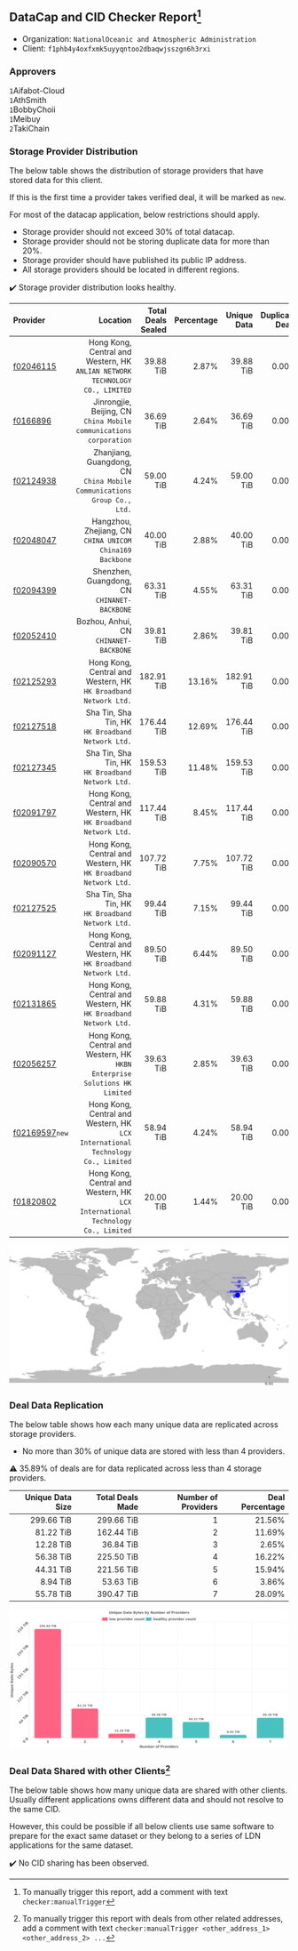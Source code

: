 ## DataCap and CID Checker Report[^1]
 - Organization: `NationalOceanic and Atmospheric Administration`
 - Client: `f1phb4y4oxfxmk5uyyqntoo2dbaqwjsszgn6h3rxi`
### Approvers
`1`Aifabot-Cloud<br/>`1`AthSmith<br/>`1`BobbyChoii<br/>`1`Meibuy<br/>`2`TakiChain

### Storage Provider Distribution
The below table shows the distribution of storage providers that have stored data for this client.

If this is the first time a provider takes verified deal, it will be marked as `new`.

For most of the datacap application, below restrictions should apply.
 - Storage provider should not exceed 30% of total datacap.
 - Storage provider should not be storing duplicate data for more than 20%.
 - Storage provider should have published its public IP address.
 - All storage providers should be located in different regions.

✔️ Storage provider distribution looks healthy.

| Provider                                                    |                                                                           Location | Total Deals Sealed | Percentage | Unique Data | Duplicate Deals |
| :---------------------------------------------------------- | ---------------------------------------------------------------------------------: | -----------------: | ---------: | ----------: | --------------: |
| [f02046115](https://filfox.info/en/address/f02046115)       |    Hong Kong, Central and Western, HK<br/>`ANLIAN NETWORK TECHNOLOGY CO., LIMITED` |          39.88 TiB |      2.87% |   39.88 TiB |           0.00% |
| [f0166896](https://filfox.info/en/address/f0166896)         |              Jinrongjie, Beijing, CN<br/>`China Mobile communications corporation` |          36.69 TiB |      2.64% |   36.69 TiB |           0.00% |
| [f02124938](https://filfox.info/en/address/f02124938)       |         Zhanjiang, Guangdong, CN<br/>`China Mobile Communications Group Co., Ltd.` |          59.00 TiB |      4.24% |   59.00 TiB |           0.00% |
| [f02048047](https://filfox.info/en/address/f02048047)       |                        Hangzhou, Zhejiang, CN<br/>`CHINA UNICOM China169 Backbone` |          40.00 TiB |      2.88% |   40.00 TiB |           0.00% |
| [f02094399](https://filfox.info/en/address/f02094399)       |                                    Shenzhen, Guangdong, CN<br/>`CHINANET-BACKBONE` |          63.31 TiB |      4.55% |   63.31 TiB |           0.00% |
| [f02052410](https://filfox.info/en/address/f02052410)       |                                          Bozhou, Anhui, CN<br/>`CHINANET-BACKBONE` |          39.81 TiB |      2.86% |   39.81 TiB |           0.00% |
| [f02125293](https://filfox.info/en/address/f02125293)       |                 Hong Kong, Central and Western, HK<br/>`HK Broadband Network Ltd.` |         182.91 TiB |     13.16% |  182.91 TiB |           0.00% |
| [f02127518](https://filfox.info/en/address/f02127518)       |                               Sha Tin, Sha Tin, HK<br/>`HK Broadband Network Ltd.` |         176.44 TiB |     12.69% |  176.44 TiB |           0.00% |
| [f02127345](https://filfox.info/en/address/f02127345)       |                               Sha Tin, Sha Tin, HK<br/>`HK Broadband Network Ltd.` |         159.53 TiB |     11.48% |  159.53 TiB |           0.00% |
| [f02091797](https://filfox.info/en/address/f02091797)       |                 Hong Kong, Central and Western, HK<br/>`HK Broadband Network Ltd.` |         117.44 TiB |      8.45% |  117.44 TiB |           0.00% |
| [f02090570](https://filfox.info/en/address/f02090570)       |                 Hong Kong, Central and Western, HK<br/>`HK Broadband Network Ltd.` |         107.72 TiB |      7.75% |  107.72 TiB |           0.00% |
| [f02127525](https://filfox.info/en/address/f02127525)       |                               Sha Tin, Sha Tin, HK<br/>`HK Broadband Network Ltd.` |          99.44 TiB |      7.15% |   99.44 TiB |           0.00% |
| [f02091127](https://filfox.info/en/address/f02091127)       |                 Hong Kong, Central and Western, HK<br/>`HK Broadband Network Ltd.` |          89.50 TiB |      6.44% |   89.50 TiB |           0.00% |
| [f02131865](https://filfox.info/en/address/f02131865)       |                 Hong Kong, Central and Western, HK<br/>`HK Broadband Network Ltd.` |          59.88 TiB |      4.31% |   59.88 TiB |           0.00% |
| [f02056257](https://filfox.info/en/address/f02056257)       |      Hong Kong, Central and Western, HK<br/>`HKBN Enterprise Solutions HK Limited` |          39.63 TiB |      2.85% |   39.63 TiB |           0.00% |
| [f02169597](https://filfox.info/en/address/f02169597)`new`  | Hong Kong, Central and Western, HK<br/>`LCX International Technology Co., Limited` |          58.94 TiB |      4.24% |   58.94 TiB |           0.00% |
| [f01820802](https://filfox.info/en/address/f01820802)       | Hong Kong, Central and Western, HK<br/>`LCX International Technology Co., Limited` |          20.00 TiB |      1.44% |   20.00 TiB |           0.00% |

<img src="https://raw.githubusercontent.com/data-preservation-programs/filplus-checker-assets/main/filecoin-project/filecoin-plus-large-datasets/issues/1700/1683434643373.png"/>

### Deal Data Replication
The below table shows how each many unique data are replicated across storage providers.

- No more than 30% of unique data are stored with less than 4 providers.

⚠️ 35.89% of deals are for data replicated across less than 4 storage providers.

| Unique Data Size | Total Deals Made | Number of Providers | Deal Percentage |
| ---------------: | ---------------: | ------------------: | --------------: |
|       299.66 TiB |       299.66 TiB |                   1 |          21.56% |
|        81.22 TiB |       162.44 TiB |                   2 |          11.69% |
|        12.28 TiB |        36.84 TiB |                   3 |           2.65% |
|        56.38 TiB |       225.50 TiB |                   4 |          16.22% |
|        44.31 TiB |       221.56 TiB |                   5 |          15.94% |
|         8.94 TiB |        53.63 TiB |                   6 |           3.86% |
|        55.78 TiB |       390.47 TiB |                   7 |          28.09% |

<img src="https://raw.githubusercontent.com/data-preservation-programs/filplus-checker-assets/main/filecoin-project/filecoin-plus-large-datasets/issues/1700/1683434644173.png"/>

### Deal Data Shared with other Clients[^3]
The below table shows how many unique data are shared with other clients.
Usually different applications owns different data and should not resolve to the same CID.

However, this could be possible if all below clients use same software to prepare for the exact same dataset or they belong to a series of LDN applications for the same dataset.

✔️ No CID sharing has been observed.

[^1]: To manually trigger this report, add a comment with text `checker:manualTrigger`

[^2]: Deals from those addresses are combined into this report as they are specified with `checker:manualTrigger`

[^3]: To manually trigger this report with deals from other related addresses, add a comment with text `checker:manualTrigger <other_address_1> <other_address_2> ...`
